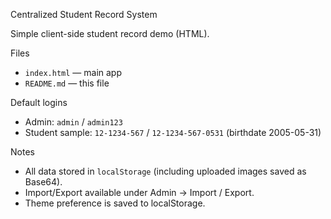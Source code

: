  Centralized Student Record System

Simple client-side student record demo (HTML).

 Files
- `index.html` — main app
- `README.md` — this file

 Default logins
- Admin: `admin` / `admin123`
- Student sample: `12-1234-567` / `12-1234-567-0531` (birthdate 2005-05-31)

 Notes
- All data stored in `localStorage` (including uploaded images saved as Base64).
- Import/Export available under Admin → Import / Export.
- Theme preference is saved to localStorage.
